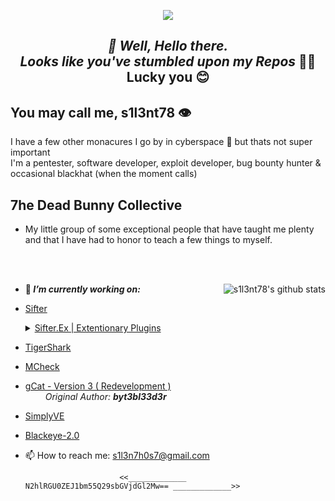 <p align="middle"><img align="middle" src="https://raw.githubusercontent.com/s1l3nt78/s1l3nt78.github.io/master/.vs/log.png"></p>

<h2 align="Middle"><em><strong>👋 Well, Hello there.</strong></h><br />
<h align="Middle">Looks like you've stumbled upon my Repos</em> 🐱‍👓</h><br />
<h align="Middle">Lucky you 😊</h>


## You may call me, s1l3nt78 👁

 I have a few other monacures I go by in cyberspace 🐇 but thats not super important
  <br />
 I'm a pentester, software developer, exploit developer, bug bounty hunter & occasional blackhat (when the moment calls)
  
## 7he Dead Bunny Collective
 + My little group of some exceptional people that have taught me plenty <br />
 and that I have had to honor to teach a few things to myself. 

<br /><br />

<img align="right" src="https://camo.githubusercontent.com/3f488744235bd0b4205f66b050e8f24c08f0e3eb/68747470733a2f2f6769746875622d726561646d652d73746174732e76657263656c2e6170702f6170693f757365726e616d653d73316c336e7437382673686f775f69636f6e733d74727565267468656d653d7261646963616c" alt="s1l3nt78's github stats" style="max-width:90%;">


- 🔭<strong><em> I’m currently working on: </strong></em> 
- <a href="https://github.com/s1l3nt78/sifter">Sifter</a>
    &emsp; <details><summary><a href="https://github.com/Sifter-Ex">Sifter.Ex | Extentionary Plugins</a></summary>
    &emsp;    ├── <a href="https://github.com/Sifter-Ex/PlugPack">PlugPack</a><br />
    &emsp;    ├── <a href="https://github.com/Sifter-Ex/gPlug">gPlug</a><br />
    &emsp;    ├── <a href="https://github.com/Sifter-Ex/cPlug">cPlug</a><br />
    &emsp;    ├── <a href="https://github.com/Sifter-Ex/mPlug">mPlug</a><br />
    &emsp;    ├── <a href="https://github.com/Sifter-Ex/fPlug">fPlug</a><br />
    &emsp;    └── ...<br />
    </details>
- <a href="https://github.com/s1l3nt78/TigerShark">TigerShark</a>
- <a href="https://github.com/s1l3nt78/MkCheck">MCheck</a>
- <a href="https://github.com/7dbc/gCat">gCat - Version 3 ( Redevelopment )</a> <br />
&emsp;&emsp; <em>Original Author: <strong>byt3bl33d3r</strong></em><br />
- <a href="https://github.com/7dbc/SimplyVE">SimplyVE</a><br />
- <a href="https://github.com/Blackeye2/blackeye">Blackeye-2.0</a>

- 📫 How to reach me:
    s1l3n7h0s7@gmail.com
    
    
                           <<_____________ N2hlRGU0ZEJ1bm55Q29sbGVjdGl2Mw== _____________>>
